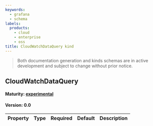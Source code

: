 ```yaml
---
keywords:
  - grafana
  - schema
labels:
  products:
    - cloud
    - enterprise
    - oss
title: CloudWatchDataQuery kind
---
```

> Both documentation generation and kinds schemas are in active development and subject to change without prior notice.

## CloudWatchDataQuery

#### Maturity: [experimental](../../../maturity/#experimental)
#### Version: 0.0



| Property | Type | Required | Default | Description |
|----------|------|----------|---------|-------------|


